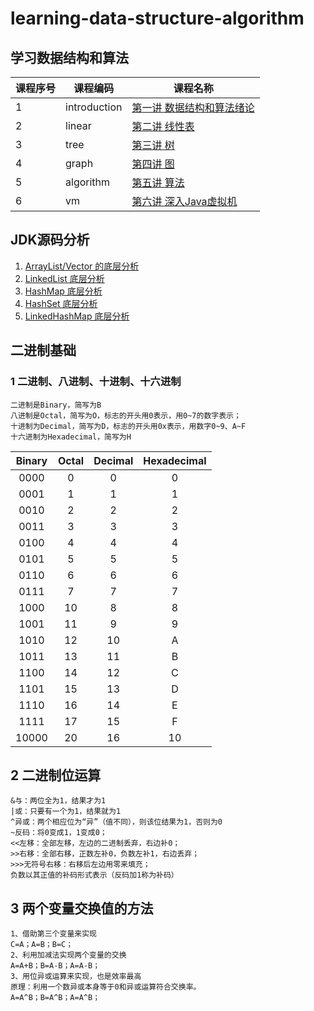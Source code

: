 # learning-data-structure-algorithm

## 学习数据结构和算法

课程序号 | 课程编码 | 课程名称
---|---|---
1 | introduction | [第一讲 数据结构和算法绪论](01-introduction.md)
2 | linear | [第二讲 线性表](02-linear.md)
3 | tree | [第三讲 树](03-tree.md)
4 | graph | [第四讲 图](04-graph.md)
5 | algorithm | [第五讲 算法](05-algorithm.md)
6 | vm | [第六讲 深入Java虚拟机](06-vm.md)

## JDK源码分析
1. [ArrayList/Vector 的底层分析](https://github.com/duhongming1990/JCSprout/blob/master/MD/ArrayList.md)
2. [LinkedList 底层分析](https://github.com/duhongming1990/JCSprout/blob/master/MD/LinkedList.md)
3. [HashMap 底层分析](https://github.com/duhongming1990/JCSprout/blob/master/MD/HashMap.md)
4. [HashSet 底层分析](https://github.com/duhongming1990/JCSprout/blob/master/MD/collection/HashSet.md)
5. [LinkedHashMap 底层分析](https://github.com/duhongming1990/JCSprout/blob/master/MD/collection/LinkedHashMap.md)

## 二进制基础
### 1 二进制、八进制、十进制、十六进制
    二进制是Binary，简写为B
    八进制是Octal，简写为O，标志的开头用0表示，用0~7的数字表示；
    十进制为Decimal，简写为D，标志的开头用0x表示，用数字0~9、A~F
    十六进制为Hexadecimal，简写为H
Binary | Octal | Decimal |  Hexadecimal
:---:|:---:|:---:|:---:
0000 | 0 | 0 | 0
0001 | 1 | 1 | 1
0010 | 2 | 2 | 2
0011 | 3 | 3 | 3
0100 | 4 | 4 | 4
0101 | 5 | 5 | 5
0110 | 6 | 6 | 6
0111 | 7 | 7 | 7
1000 | 10 | 8 | 8
1001 | 11 | 9 | 9
1010 | 12 | 10 | A
1011 | 13 | 11 | B
1100 | 14 | 12 | C
1101 | 15 | 13 | D
1110 | 16 | 14 | E
1111 | 17 | 15 | F
10000 | 20 | 16 | 10

## 2 二进制位运算
    &与：两位全为1，结果才为1
    |或：只要有一个为1，结果就为1
    ^异或：两个相应位为“异”（值不同），则该位结果为1，否则为0
    ~反码：将0变成1，1变成0；
    <<左移：全部左移，左边的二进制丢弃，右边补0；
    >>右移：全部右移，正数左补0，负数左补1，右边丢弃；
    >>>无符号右移：右移后左边用零来填充；
    负数以其正值的补码形式表示（反码加1称为补码）

## 3 两个变量交换值的方法
    1、借助第三个变量来实现
    C=A；A=B；B=C；
    2、利用加减法实现两个变量的交换
    A=A+B；B=A-B；A=A-B；
    3、用位异或运算来实现，也是效率最高
    原理：利用一个数异或本身等于0和异或运算符合交换率。
    A=A^B；B=A^B；A=A^B；


